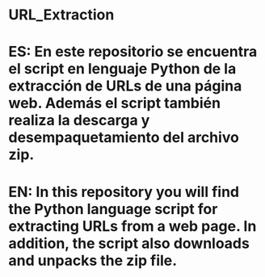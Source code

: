 # URL_Extraction
# ES: En este repositorio se encuentra el script en lenguaje Python de la extracción de URLs de una página web. Además el script también realiza la descarga y desempaquetamiento del archivo zip. 
# EN: In this repository you will find the Python language script for extracting URLs from a web page. In addition, the script also downloads and unpacks the zip file.
